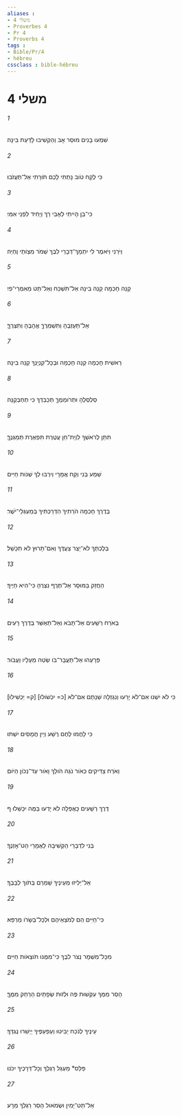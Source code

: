 ```yaml
---
aliases : 
- משלי 4
- Proverbes 4
- Pr 4
- Proverbs 4
tags : 
- Bible/Pr/4
- hébreu
cssclass : bible-hébreu
---
```


# משלי 4

###### 1
שִׁמְעוּ בָנִים מוּסַר אָב וְהַקְשִׁיבוּ לָדַעַת בִּינָה׃
###### 2
כִּי לֶקַח טֹוב נָתַתִּי לָכֶם תֹּורָתִי אַל־תַּעֲזֹבוּ׃
###### 3
כִּי־בֵן הָיִיתִי לְאָבִי רַךְ וְיָחִיד לִפְנֵי אִמִּי׃
###### 4
וַיֹּרֵנִי וַיֹּאמֶר לִי יִתְמָךְ־דְּבָרַי לִבֶּךָ שְׁמֹר מִצְוֹתַי וֶחְיֵה׃
###### 5
קְנֵה חָכְמָה קְנֵה בִינָה אַל־תִּשְׁכַּח וְאַל־תֵּט מֵאִמְרֵי־פִי׃
###### 6
אַל־תַּעַזְבֶהָ וְתִשְׁמְרֶךָּ אֱהָבֶהָ וְתִצְּרֶךָּ׃
###### 7
רֵאשִׁית חָכְמָה קְנֵה חָכְמָה וּבְכָל־קִנְיָנְךָ קְנֵה בִינָה׃
###### 8
סַלְסְלֶהָ וּתְרֹומְמֶךָּ תְּכַבֵּדְךָ כִּי תְחַבְּקֶנָּה׃
###### 9
תִּתֵּן לְרֹאשְׁךָ לִוְיַת־חֵן עֲטֶרֶת תִּפְאֶרֶת תְּמַגְּנֶךָּ׃
###### 10
שְׁמַע בְּנִי וְקַח אֲמָרָי וְיִרְבּוּ לְךָ שְׁנֹות חַיִּים׃
###### 11
בְּדֶרֶךְ חָכְמָה הֹרֵתִיךָ הִדְרַכְתִּיךָ בְּמַעְגְּלֵי־יֹשֶׁר׃
###### 12
בְּלֶכְתְּךָ לֹא־יֵצַר צַעֲדֶךָ וְאִם־תָּרוּץ לֹא תִכָּשֵׁל׃
###### 13
הַחֲזֵק בַּמּוּסָר אַל־תֶּרֶף נִצְּרֶהָ כִּי־הִיא חַיֶּיךָ׃
###### 14
בְּאֹרַח רְשָׁעִים אַל־תָּבֹא וְאַל־תְּאַשֵּׁר בְּדֶרֶךְ רָעִים׃
###### 15
פְּרָעֵהוּ אַל־תַּעֲבָר־בֹּו שְׂטֵה מֵעָלָיו וַעֲבֹור׃
###### 16
כִּי לֹא יִשְׁנוּ אִם־לֹא יָרֵעוּ וְנִגְזְלָה שְׁנָתָם אִם־לֹא [כ= יִכְשֹׁולוּ] [ק= יַכְשִׁילוּ]׃
###### 17
כִּי לָחֲמוּ לֶחֶם רֶשַׁע וְיֵין חֲמָסִים יִשְׁתּוּ׃
###### 18
וְאֹרַח צַדִּיקִים כְּאֹור נֹגַהּ הֹולֵךְ וָאֹור עַד־נְכֹון הַיֹּום׃
###### 19
דֶּרֶךְ רְשָׁעִים כָּאֲפֵלָה לֹא יָדְעוּ בַּמֶּה יִכָּשֵׁלוּ׃ ף
###### 20
בְּנִי לִדְבָרַי הַקְשִׁיבָה לַאֲמָרַי הַט־אָזְנֶךָ׃
###### 21
אַל־יַלִּיזוּ מֵעֵינֶיךָ שָׁמְרֵם בְּתֹוךְ לְבָבֶךָ׃
###### 22
כִּי־חַיִּים הֵם לְמֹצְאֵיהֶם וּלְכָל־בְּשָׂרֹו מַרְפֵּא׃
###### 23
מִכָּל־מִשְׁמָר נְצֹר לִבֶּךָ כִּי־מִמֶּנּוּ תֹּוצְאֹות חַיִּים׃
###### 24
הָסֵר מִמְּךָ עִקְּשׁוּת פֶּה וּלְזוּת שְׂפָתַיִם הַרְחֵק מִמֶּךָּ׃
###### 25
עֵינֶיךָ לְנֹכַח יַבִּיטוּ וְעַפְעַפֶּיךָ יַיְשִׁרוּ נֶגְדֶּךָ׃
###### 26
פַּלֵּס* מַעְגַּל רַגְלֶךָ וְכָל־דְּרָכֶיךָ יִכֹּנוּ׃
###### 27
אַל־תֵּט־יָמִין וּשְׂמֹאול הָסֵר רַגְלְךָ מֵרָע׃
